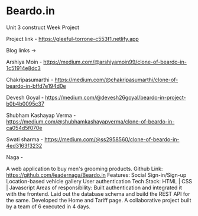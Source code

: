 # Beardo.in
 Unit 3 construct Week Project
 
 Project link - https://gleeful-torrone-c553f1.netlify.app

Blog links ->

Arshiya Moin - https://medium.com/@arshiyamoin99/clone-of-beardo-in-1c51914e8dc3

Chakripasumarthi - https://medium.com/@chakripasumarthi/clone-of-beardo-in-bffd7e194d0e

Devesh Goyal - https://medium.com/@devesh26goyal/beardo-in-project-b0b4b0095c37

Shubham Kashayap Verma - https://medium.com/@shubhamkashayapverma/clone-of-beardo-in-ca054d5f070e

Swati sharma - https://medium.com/@ss2958560/clone-of-beardo-in-4ed3163f3232

Naga -

A web application to buy men's grooming products.
Github Link: https://github.com/leadernaga/Beardo.in
Features:
Social Sign-in/Sign-up
Location-based vehicle gallery
User authentication
Tech Stack: HTML | CSS | Javascript 
Areas of responsibility:
Built authentication and integrated it with the frontend.
Laid out the database schema and build the REST API for the same.
Developed the Home and Tariff page. 
A collaborative project built by a team of 6 executed in 4 days.
